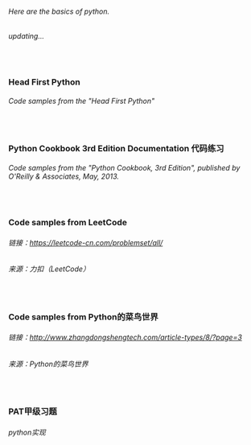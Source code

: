 ###### Here are the basics of python.
###### updating...
&nbsp;  &nbsp;  &nbsp;

### Head First Python
###### Code samples from the "Head First Python"
&nbsp;  &nbsp;  &nbsp;

### Python Cookbook 3rd Edition Documentation 代码练习
###### Code samples from the "Python Cookbook, 3rd Edition", published by O'Reilly & Associates, May, 2013.
&nbsp;  &nbsp;  &nbsp;

### Code samples from LeetCode 
###### 链接：https://leetcode-cn.com/problemset/all/ 
###### 来源：力扣（LeetCode）
&nbsp;  &nbsp;  &nbsp;

### Code samples from Python的菜鸟世界 
###### 链接：http://www.zhangdongshengtech.com/article-types/8/?page=3 
###### 来源：Python的菜鸟世界
&nbsp;  &nbsp;  &nbsp;

### PAT甲级习题
###### python实现
###

